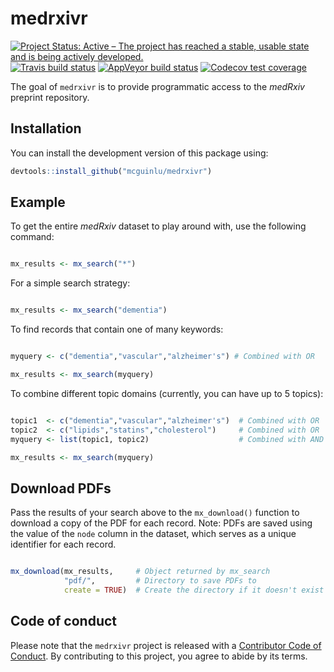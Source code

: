 
<!-- README.md is generated from README.Rmd. Please edit that file -->

# medrxivr

<!-- badges: start -->

[![Project Status: Active – The project has reached a stable, usable
state and is being actively
developed.](https://www.repostatus.org/badges/latest/active.svg)](https://www.repostatus.org/#active)
<br> [![Travis build
status](https://travis-ci.com/mcguinlu/medrxivr.svg?branch=master)](https://travis-ci.com/mcguinlu/medrxivr)
[![AppVeyor build
status](https://ci.appveyor.com/api/projects/status/github/mcguinlu/medrxivr?branch=master&svg=true)](https://ci.appveyor.com/project/mcguinlu/medrxivr)
[![Codecov test
coverage](https://codecov.io/gh/mcguinlu/medrxivr/branch/master/graph/badge.svg)](https://codecov.io/gh/mcguinlu/medrxivr?branch=master)
<!-- badges: end -->

The goal of `medrxivr` is to provide programmatic access to the
*medRxiv* preprint repository.

## Installation

You can install the development version of this package using:

``` r
devtools::install_github("mcguinlu/medrxivr")
```

## Example

To get the entire *medRxiv* dataset to play around with, use the
following command:

``` r

mx_results <- mx_search("*")
```

For a simple search strategy:

``` r

mx_results <- mx_search("dementia")
```

To find records that contain one of many keywords:

``` r

myquery <- c("dementia","vascular","alzheimer's") # Combined with OR

mx_results <- mx_search(myquery)
```

To combine different topic domains (currently, you can have up to 5
topics):

``` r

topic1  <- c("dementia","vascular","alzheimer's")  # Combined with OR
topic2  <- c("lipids","statins","cholesterol")     # Combined with OR
myquery <- list(topic1, topic2)                    # Combined with AND

mx_results <- mx_search(myquery)
```

## Download PDFs

Pass the results of your search above to the `mx_download()` function to
download a copy of the PDF for each record. Note: PDFs are saved using
the value of the `node` column in the dataset, which serves as a unique
identifier for each record.

``` r

mx_download(mx_results,     # Object returned by mx_search
            "pdf/",         # Directory to save PDFs to 
            create = TRUE)  # Create the directory if it doesn't exist
```

## Code of conduct

Please note that the `medrxivr` project is released with a [Contributor
Code of Conduct](CODE_OF_CONDUCT.md). By contributing to this project,
you agree to abide by its terms.
